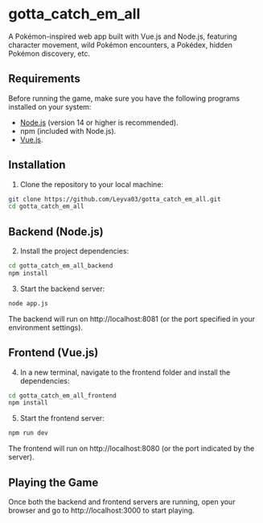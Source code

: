 # gotta_catch_em_all
A Pokémon-inspired web app built with Vue.js and Node.js, featuring character movement, wild Pokémon encounters, a Pokédex, hidden Pokémon discovery, etc.

## Requirements
Before running the game, make sure you have the following programs installed on your system:
- [Node.js](https://nodejs.org/es/) (version 14 or higher is recommended).
- npm (included with Node.js).
- [Vue.js](https://vuejs.org/).

## Installation
1. Clone the repository to your local machine:
  ```bash
  git clone https://github.com/Leyva03/gotta_catch_em_all.git
  cd gotta_catch_em_all
  ```
## Backend (Node.js)
2. Install the project dependencies:
  ```bash
  cd gotta_catch_em_all_backend
  npm install
  ```
3. Start the backend server:
  ```bash
  node app.js
  ```
The backend will run on http://localhost:8081 (or the port specified in your environment settings).

## Frontend (Vue.js)
4. In a new terminal, navigate to the frontend folder and install the dependencies:
  ```bash
  cd gotta_catch_em_all_frontend
  npm install
  ```
5. Start the frontend server:
  ```bash
  npm run dev
  ```
The frontend will run on http://localhost:8080 (or the port indicated by the server).

## Playing the Game
Once both the backend and frontend servers are running, open your browser and go to http://localhost:3000 to start playing.
